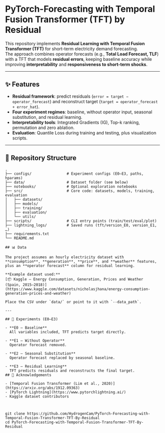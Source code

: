 # PyTorch-Forecasting with Temporal Fusion Transformer (TFT) by Residual

This repository implements **Residual Learning with Temporal Fusion Transformer (TFT)** for short-term electricity demand forecasting.  
The approach combines operator forecasts (e.g., **Total Load Forecast, TLF**) with a TFT that models **residual errors**, keeping baseline accuracy while improving **interpretability** and **responsiveness to short-term shocks**.

---

## ✨ Features
- **Residual framework**: predict residuals (`error = target − operator_forecast`) and reconstruct target (`target = operator_forecast + error_hat`).
- **Four experiment regimes**: baseline, without operator input, seasonal substitution, and residual learning.
- **Interpretability tools**: Integrated Gradients (IG), Top-k ranking, permutation and zero ablation.
- **Evaluation**: Quantile Loss during training and testing, plus visualization scripts.

---

## 📂 Repository Structure
```text
.
├── configs/                # Experiment configs (E0–E3, paths, hparams)
├── data/                   # Dataset folder (see below)
├── notebooks/              # Optional exploration notebooks
├── src/                    # Core code: datasets, models, training, evaluation
│   ├── datasets/
│   ├── models/
│   ├── training/
│   ├── evaluation/
│   └── utils/
├── scripts/                # CLI entry points (train/test/eval/plot)
├── lightning_logs/         # Saved runs (tft/version_E0, version_E1, …)
├── requirements.txt
└── README.md

## 📊 Data

The project assumes an hourly electricity dataset with **consumption**, **generation**, **price**, and **weather** features, plus an **operator forecast** column for residual learning.

**Example dataset used:**  
[📦 Kaggle – Energy Consumption, Generation, Prices and Weather (Spain, 2015–2018)](https://www.kaggle.com/datasets/nicholasjhana/energy-consumption-generation-prices-and-weather)

Place the CSV under `data/` or point to it with `--data_path`.

---

## 🔬 Experiments (E0–E3)

- **E0 – Baseline**  
  All variables included, TFT predicts target directly.

- **E1 – Without Operator**  
  Operator forecast removed.

- **E2 – Seasonal Substitution**  
  Operator forecast replaced by seasonal baseline.

- **E3 – Residual Learning**  
  TFT predicts residuals and reconstructs the final target.
## 🙌 Acknowledgements

- [Temporal Fusion Transformer (Lim et al., 2020)](https://arxiv.org/abs/1912.09363)  
- [PyTorch Lightning](https://www.pytorchlightning.ai/)  
- Kaggle dataset contributors



git clone https://github.com/HydrogenCam/PyTorch-Forecasting-with-Temporal-Fusion-Transformer-TFT-By-Residual
cd PyTorch-Forecasting-with-Temporal-Fusion-Transformer-TFT-By-Residual

